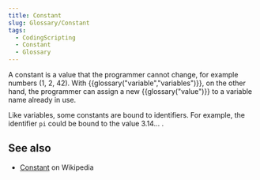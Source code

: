 ```yaml
---
title: Constant
slug: Glossary/Constant
tags:
  - CodingScripting
  - Constant
  - Glossary
---
```


A constant is a value that the programmer cannot change, for example numbers (1, 2, 42). With {{glossary("variable","variables")}}, on the other hand, the programmer can assign a new {{glossary("value")}} to a variable name already in use.

Like variables, some constants are bound to identifiers. For example, the identifier `pi` could be bound to the value 3.14… .

## See also

- [Constant](https://en.wikipedia.org/wiki/Constant_(computer_programming)) on Wikipedia
